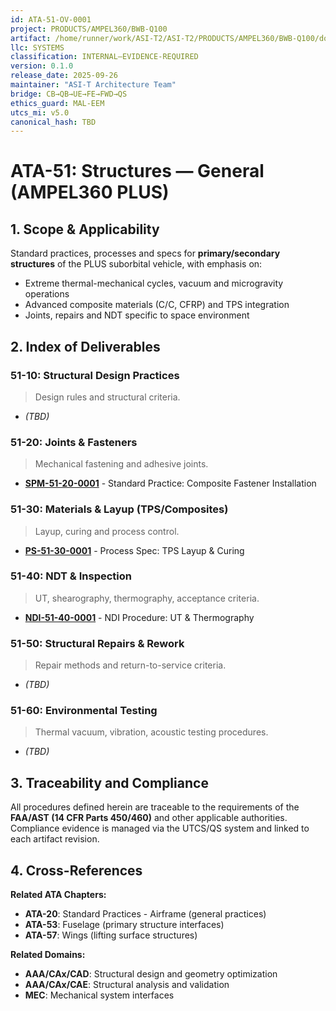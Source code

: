 ```yaml
---
id: ATA-51-OV-0001
project: PRODUCTS/AMPEL360/BWB-Q100
artifact: /home/runner/work/ASI-T2/ASI-T2/PRODUCTS/AMPEL360/BWB-Q100/domains/AAA/ata/ATA-51/README.md
llc: SYSTEMS
classification: INTERNAL–EVIDENCE-REQUIRED
version: 0.1.0
release_date: 2025-09-26
maintainer: "ASI-T Architecture Team"
bridge: CB→QB→UE→FE→FWD→QS
ethics_guard: MAL-EEM
utcs_mi: v5.0
canonical_hash: TBD
---
```


# ATA-51: Structures — General (AMPEL360 PLUS)

## 1. Scope & Applicability
Standard practices, processes and specs for **primary/secondary structures** of the PLUS suborbital vehicle, with emphasis on:
- Extreme thermal-mechanical cycles, vacuum and microgravity operations
- Advanced composite materials (C/C, CFRP) and TPS integration
- Joints, repairs and NDT specific to space environment

## 2. Index of Deliverables

### 51-10: Structural Design Practices
> Design rules and structural criteria.
- *(TBD)*

### 51-20: Joints & Fasteners
> Mechanical fastening and adhesive joints.
- **[SPM-51-20-0001](./51-20_Joints_Fasteners/SPM-51-20-0001_CompositeFastenerInstallation.md)** - Standard Practice: Composite Fastener Installation

### 51-30: Materials & Layup (TPS/Composites)
> Layup, curing and process control.
- **[PS-51-30-0001](./51-30_Materials_Layup/PS-51-30-0001_TPS_Layup_and_Curing.md)** - Process Spec: TPS Layup & Curing

### 51-40: NDT & Inspection
> UT, shearography, thermography, acceptance criteria.
- **[NDI-51-40-0001](./51-40_NDT/NDI-51-40-0001_UT_and_Thermography_Procedures.md)** - NDI Procedure: UT & Thermography

### 51-50: Structural Repairs & Rework
> Repair methods and return-to-service criteria.
- *(TBD)*

### 51-60: Environmental Testing
> Thermal vacuum, vibration, acoustic testing procedures.
- *(TBD)*

## 3. Traceability and Compliance

All procedures defined herein are traceable to the requirements of the **FAA/AST (14 CFR Parts 450/460)** and other applicable authorities. Compliance evidence is managed via the UTCS/QS system and linked to each artifact revision.

## 4. Cross-References

**Related ATA Chapters:**
- **ATA-20**: Standard Practices - Airframe (general practices)
- **ATA-53**: Fuselage (primary structure interfaces)
- **ATA-57**: Wings (lifting surface structures)

**Related Domains:**
- **AAA/CAx/CAD**: Structural design and geometry optimization
- **AAA/CAx/CAE**: Structural analysis and validation
- **MEC**: Mechanical system interfaces
